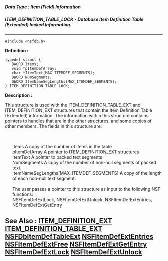 ##### Data Type : Item (Field) Information
##### ITEM_DEFINITION_TABLE_LOCK - Database Item Definition Table (Extended) locked Information.
---
```
#include <nsfdb.h>
```

**Definition :**
```
typedef struct {
   DWORD Items;
   void *pItemDefArray;
   char *ItemText[MAX_ITEMDEF_SEGMENTS];
   DWORD NumSegments;
   DWORD ItemNameSegLengths[MAX_ITEMDEF_SEGMENTS];
} ITEM_DEFINITION_TABLE_LOCK;
```

**Description :**

This structure is used with the ITEM_DEFINITION_TABLE_EXT and ITEM_DEFINITION_EXT structures that contain the Item Definition Table (Extended) information.  The information within this structure contains pointers to handles that are in the other structures, and some copies of other members.  The fields in this structure are:
<ul><br>
<br>
Items							A copy of the number of items in the table<br>
pItemDefArray						A pointer to ITEM_DEFINITION_EXT structures<br>
ItemText							A pointer to packed text segments<br>
NumSegments						A copy of the number of non-null segments of packed text.<br>
ItemNameSegLengths[MAX_ITEMDEF_SEGMENTS]	A copy of the length of each non-null text segment.<br>
  <br>
The user passes a pointer to this structure as input to the following NSF functions:<br>
NSFItemDefExtLock, NSFItemDefExtUnlock, NSFItemDefExtEntries, NSFItemDefExtGetEntry</ul>



**See Also :**
[ITEM_DEFINITION_EXT](/domino-c-api-docs/reference/Data/ITEM_DEFINITION_EXT)
[ITEM_DEFINITION_TABLE_EXT](/domino-c-api-docs/reference/Data/ITEM_DEFINITION_TABLE_EXT)
[NSFDbItemDefTableExt](/domino-c-api-docs/reference/Func/NSFDbItemDefTableExt)
[NSFItemDefExtEntries](/domino-c-api-docs/reference/Func/NSFItemDefExtEntries)
[NSFItemDefExtFree](/domino-c-api-docs/reference/Func/NSFItemDefExtFree)
[NSFItemDefExtGetEntry](/domino-c-api-docs/reference/Func/NSFItemDefExtGetEntry)
[NSFItemDefExtLock](/domino-c-api-docs/reference/Func/NSFItemDefExtLock)
[NSFItemDefExtUnlock](/domino-c-api-docs/reference/Func/NSFItemDefExtUnlock)
---
